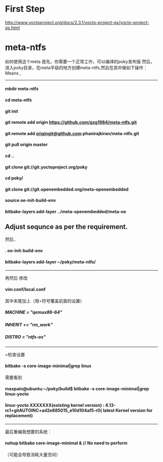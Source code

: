 # First Step

http://www.yoctoproject.org/docs/2.3.1/yocto-project-qs/yocto-project-qs.html




# meta-ntfs

如何使用这个meta
首先，你需要一个正常工作，可以编译的poky发布版
然后，进入poky目录，在meta平级的地方创建meta-ntfs,然后在其中做如下操作：
Means ,


---
#### mkdir meta-ntfs
#### cd meta-ntfs 
#### git init 
#### git remote add origin https://github.com/gzg1984/meta-ntfs.git 
#### git remote add origingit@github.com:phanirajkiran/meta-ntfs.git
#### git pull origin master
#### cd ..

#### git clone git://git.yoctoproject.org/poky
#### cd poky/
#### git clone git://git.openembedded.org/meta-openembedded 
#### source oe-init-build-env 
#### bitbake-layers add-layer ../meta-openembedded/meta-oe

Adjust sequnce as per the requirement. 
---
然后..

#### . oe-init-build-env
#### bitbake-layers add-layer ~/poky/meta-ntfs/
---

再然后
修改
#### vim conf/local.conf
其中末尾加上（用=符号覆盖前面的设置） 

##### MACHINE = "qemux86-64"
##### INHERIT += "rm_work"
##### DISTRO = "ntfs-os"

---
=检查设置
#### bitbake -s core-image-minimal|grep linux
需要看到
#### maxpain@ubuntu:~/poky/build$ bitbake -s core-image-minimal|grep linux-yocto
#### linux-yocto  XXXXXXX(existing kernel version) :  4.13-rc1+gitAUTOINC+ad2e885015_e10d104af5-r0( latest Kernel version for replacement)                           

---
最后重编我想要的系统：
#### nohup bitbake core-image-minimal & // No need to perform
（可能会导致消耗大量空间）



